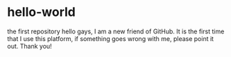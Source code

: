 # hello-world
the first repository
hello gays, I am a new friend of GitHub. It is the first time that I use this platform, if something goes wrong with me, please point it out. Thank you! 
